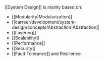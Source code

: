 [[System Design]] is mainly based on:

- [[Modularity|Modularization]]
- [[carreer/development/system-design/concepts/Abstraction|Abstraction]]
- [[Layering]]
- [[Scalability]]
- [[Performance]]
- [[Security]]
- [[Fault Tolerance]] and Resilience
